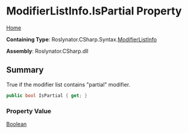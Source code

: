 # ModifierListInfo\.IsPartial Property

[Home](../../../../../README.md)

**Containing Type**: Roslynator\.CSharp\.Syntax\.[ModifierListInfo](../README.md)

**Assembly**: Roslynator\.CSharp\.dll

## Summary

True if the modifier list contains "partial" modifier\.

```csharp
public bool IsPartial { get; }
```

### Property Value

[Boolean](https://docs.microsoft.com/en-us/dotnet/api/system.boolean)

